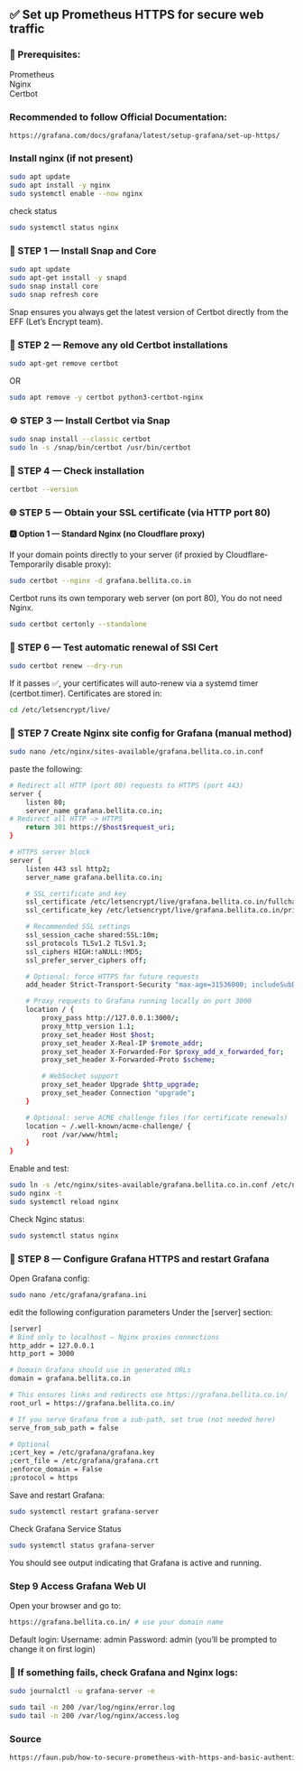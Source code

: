 ## ✅ Set up Prometheus HTTPS for secure web traffic  

### 🧱 Prerequisites:
Prometheus  
Nginx   
Certbot

### Recommended to follow Official Documentation:
```
https://grafana.com/docs/grafana/latest/setup-grafana/set-up-https/ 
```

### Install nginx (if not present)
```sh
sudo apt update
sudo apt install -y nginx
sudo systemctl enable --now nginx
```
check status
```sh
sudo systemctl status nginx
```

### 🧱 STEP 1 — Install Snap and Core
```sh
sudo apt update
sudo apt-get install -y snapd
sudo snap install core
sudo snap refresh core
```
Snap ensures you always get the latest version of Certbot directly from the EFF (Let’s Encrypt team).

### 🧹 STEP 2 — Remove any old Certbot installations
```sh
sudo apt-get remove certbot
```
OR
```sh
sudo apt remove -y certbot python3-certbot-nginx
```

### ⚙️ STEP 3 — Install Certbot via Snap
```sh
sudo snap install --classic certbot
sudo ln -s /snap/bin/certbot /usr/bin/certbot
```

### 🧰 STEP 4 — Check installation
```sh
certbot --version
```

### 🌐 STEP 5 — Obtain your SSL certificate (via HTTP port 80)

#### 🅰️ Option 1 — Standard Nginx (no Cloudflare proxy)
If your domain points directly to your server (if proxied by Cloudflare-Temporarily disable proxy):
```sh
sudo certbot --nginx -d grafana.bellita.co.in
```

Certbot runs its own temporary web server (on port 80), You do not need Nginx.
```sh
sudo certbot certonly --standalone
```

### 🔁 STEP 6 — Test automatic renewal of SSl Cert
```sh
sudo certbot renew --dry-run
```
If it passes ✅, your certificates will auto-renew via a systemd timer (certbot.timer).
Certificates are stored in:
```sh
cd /etc/letsencrypt/live/
```
### 🔁 STEP 7 Create Nginx site config for Grafana (manual method)
```sh
sudo nano /etc/nginx/sites-available/grafana.bellita.co.in.conf
```
paste the following:
```sh
# Redirect all HTTP (port 80) requests to HTTPS (port 443)
server {
    listen 80;
    server_name grafana.bellita.co.in;
# Redirect all HTTP -> HTTPS
    return 301 https://$host$request_uri;
}

# HTTPS server block
server {
    listen 443 ssl http2;
    server_name grafana.bellita.co.in;

    # SSL certificate and key
    ssl_certificate /etc/letsencrypt/live/grafana.bellita.co.in/fullchain.pem;
    ssl_certificate_key /etc/letsencrypt/live/grafana.bellita.co.in/privkey.pem;

    # Recommended SSL settings
    ssl_session_cache shared:SSL:10m;
    ssl_protocols TLSv1.2 TLSv1.3;
    ssl_ciphers HIGH:!aNULL:!MD5;
    ssl_prefer_server_ciphers off;

    # Optional: force HTTPS for future requests
    add_header Strict-Transport-Security "max-age=31536000; includeSubDomains; preload" always;

    # Proxy requests to Grafana running locally on port 3000
    location / {
        proxy_pass http://127.0.0.1:3000/;
        proxy_http_version 1.1;
        proxy_set_header Host $host;
        proxy_set_header X-Real-IP $remote_addr;
        proxy_set_header X-Forwarded-For $proxy_add_x_forwarded_for;
        proxy_set_header X-Forwarded-Proto $scheme;

        # WebSocket support
        proxy_set_header Upgrade $http_upgrade;
        proxy_set_header Connection "upgrade";
    }

    # Optional: serve ACME challenge files (for certificate renewals)
    location ~ /.well-known/acme-challenge/ {
        root /var/www/html;
    }
}
```
Enable and test:
```sh
sudo ln -s /etc/nginx/sites-available/grafana.bellita.co.in.conf /etc/nginx/sites-enabled/
sudo nginx -t
sudo systemctl reload nginx
```
Check Nginc status:
```sh
sudo systemctl status nginx
```

### 🧾 STEP 8 — Configure Grafana HTTPS and restart Grafana  
Open Grafana config:
```sh
sudo nano /etc/grafana/grafana.ini
```

edit the following configuration parameters Under the [server] section:
```sh
[server]
# Bind only to localhost — Nginx proxies connections
http_addr = 127.0.0.1
http_port = 3000

# Domain Grafana should use in generated URLs
domain = grafana.bellita.co.in

# This ensures links and redirects use https://grafana.bellita.co.in/
root_url = https://grafana.bellita.co.in/

# If you serve Grafana from a sub-path, set true (not needed here)
serve_from_sub_path = false

# Optional
;cert_key = /etc/grafana/grafana.key
;cert_file = /etc/grafana/grafana.crt
;enforce_domain = False
;protocol = https
```

Save and restart Grafana:
```sh
sudo systemctl restart grafana-server
```
Check Grafana Service Status
```sh
sudo systemctl status grafana-server
```
You should see output indicating that Grafana is active and running.

### Step 9 Access Grafana Web UI
Open your browser and go to:
```sh
https://grafana.bellita.co.in/ # use your domain name
```

Default login:
Username: admin
Password: admin (you’ll be prompted to change it on first login)

### 🧾 If something fails, check Grafana and Nginx logs:
```sh
sudo journalctl -u grafana-server -e
```
```sh
sudo tail -n 200 /var/log/nginx/error.log
sudo tail -n 200 /var/log/nginx/access.log
```

### Source
```sh
https://faun.pub/how-to-secure-prometheus-with-https-and-basic-authentication-ce67fa2c18fd
```

